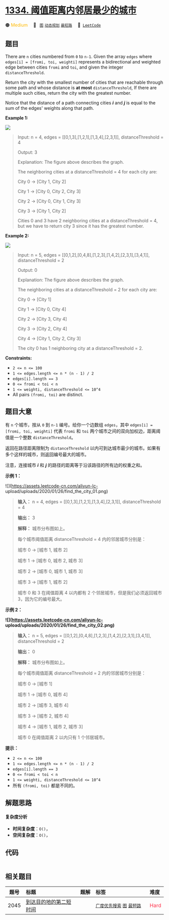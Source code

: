 # [1334. 阈值距离内邻居最少的城市](https://leetcode.com/problems/find-the-city-with-the-smallest-number-of-neighbors-at-a-threshold-distance)

🟠 <font color=#ffb800>Medium</font>&emsp; 🔖&ensp; [`图`](/outline/tag/graph.md) [`动态规划`](/outline/tag/dynamic-programming.md) [`最短路`](/outline/tag/shortest-path.md)&emsp; 🔗&ensp;[`LeetCode`](https://leetcode.com/problems/find-the-city-with-the-smallest-number-of-neighbors-at-a-threshold-distance)

## 题目

There are `n` cities numbered from `0` to `n-1`. Given the array `edges` where
`edges[i] = [fromi, toi, weighti]` represents a bidirectional and weighted
edge between cities `fromi` and `toi`, and given the integer
`distanceThreshold`.

Return the city with the smallest number of cities that are reachable through
some path and whose distance is **at most** `distanceThreshold`, If there are
multiple such cities, return the city with the greatest number.

Notice that the distance of a path connecting cities _**i**_ and _**j**_ is
equal to the sum of the edges' weights along that path.



**Example 1:**

![](https://assets.leetcode.com/uploads/2024/08/23/problem1334example1.png)

> Input: n = 4, edges = [[0,1,3],[1,2,1],[1,3,4],[2,3,1]], distanceThreshold = 4
> 
> Output: 3
> 
> Explanation: The figure above describes the graph. 
> 
> The neighboring cities at a distanceThreshold = 4 for each city are:
> 
> City 0 -> [City 1, City 2] 
> 
> City 1 -> [City 0, City 2, City 3] 
> 
> City 2 -> [City 0, City 1, City 3] 
> 
> City 3 -> [City 1, City 2] 
> 
> Cities 0 and 3 have 2 neighboring cities at a distanceThreshold = 4, but we have to return city 3 since it has the greatest number.

**Example 2:**

![](https://assets.leetcode.com/uploads/2024/08/23/problem1334example0.png)

> Input: n = 5, edges = [[0,1,2],[0,4,8],[1,2,3],[1,4,2],[2,3,1],[3,4,1]], distanceThreshold = 2
> 
> Output: 0
> 
> Explanation: The figure above describes the graph. 
> 
> The neighboring cities at a distanceThreshold = 2 for each city are:
> 
> City 0 -> [City 1] 
> 
> City 1 -> [City 0, City 4] 
> 
> City 2 -> [City 3, City 4] 
> 
> City 3 -> [City 2, City 4]
> 
> City 4 -> [City 1, City 2, City 3] 
> 
> The city 0 has 1 neighboring city at a distanceThreshold = 2.

**Constraints:**

  * `2 <= n <= 100`
  * `1 <= edges.length <= n * (n - 1) / 2`
  * `edges[i].length == 3`
  * `0 <= fromi < toi < n`
  * `1 <= weighti, distanceThreshold <= 10^4`
  * All pairs `(fromi, toi)` are distinct.


## 题目大意

有 `n` 个城市，按从 `0` 到 `n-1` 编号。给你一个边数组 `edges`，其中 `edges[i] = [fromi, toi,
weighti]` 代表 `fromi` 和 `toi` 两个城市之间的双向加权边，距离阈值是一个整数 `distanceThreshold`。

返回在路径距离限制为 `distanceThreshold` 以内可到达城市最少的城市。如果有多个这样的城市，则返回编号最大的城市。

注意，连接城市 _**i**_ 和 _**j**_ 的路径的距离等于沿该路径的所有边的权重之和。



**示例 1：**

![](https://assets.leetcode-cn.com/aliyun-lc-
upload/uploads/2020/01/26/find_the_city_01.png)

> 
> 
> 
> 
> 
> **输入：** n = 4, edges = [[0,1,3],[1,2,1],[1,3,4],[2,3,1]], distanceThreshold = 4
> 
> **输出：** 3
> 
> **解释：** 城市分布图如上。
> 
> 每个城市阈值距离 distanceThreshold = 4 内的邻居城市分别是：
> 
> 城市 0 -> [城市 1, 城市 2] 
> 
> 城市 1 -> [城市 0, 城市 2, 城市 3] 
> 
> 城市 2 -> [城市 0, 城市 1, 城市 3] 
> 
> 城市 3 -> [城市 1, 城市 2] 
> 
> 城市 0 和 3 在阈值距离 4 以内都有 2 个邻居城市，但是我们必须返回城市 3，因为它的编号最大。
> 
> 

**示例 2：**

**![](https://assets.leetcode-cn.com/aliyun-lc-
upload/uploads/2020/01/26/find_the_city_02.png)**

> 
> 
> 
> 
> 
> **输入：** n = 5, edges = [[0,1,2],[0,4,8],[1,2,3],[1,4,2],[2,3,1],[3,4,1]], distanceThreshold = 2
> 
> **输出：** 0
> 
> **解释：** 城市分布图如上。 
> 
> 每个城市阈值距离 distanceThreshold = 2 内的邻居城市分别是：
> 
> 城市 0 -> [城市 1] 
> 
> 城市 1 -> [城市 0, 城市 4] 
> 
> 城市 2 -> [城市 3, 城市 4] 
> 
> 城市 3 -> [城市 2, 城市 4]
> 
> 城市 4 -> [城市 1, 城市 2, 城市 3] 
> 
> 城市 0 在阈值距离 2 以内只有 1 个邻居城市。
> 
> 



**提示：**

  * `2 <= n <= 100`
  * `1 <= edges.length <= n * (n - 1) / 2`
  * `edges[i].length == 3`
  * `0 <= fromi < toi < n`
  * `1 <= weighti, distanceThreshold <= 10^4`
  * 所有 `(fromi, toi)` 都是不同的。


## 解题思路

#### 复杂度分析

- **时间复杂度**：`O()`，
- **空间复杂度**：`O()`，

## 代码

```javascript

```

## 相关题目

<!-- prettier-ignore -->
| 题号 | 标题 | 题解 | 标签 | 难度 |
| :------: | :------ | :------: | :------ | :------ |
| 2045 | [到达目的地的第二短时间](https://leetcode.com/problems/second-minimum-time-to-reach-destination) |  |  [`广度优先搜索`](/outline/tag/breadth-first-search.md) [`图`](/outline/tag/graph.md) [`最短路`](/outline/tag/shortest-path.md) | <font color=#ff334b>Hard</font> |

<style>
.blue {
    background-color: #096dd9;
    padding: 0.25rem 0.5rem;
    margin: 0;
    font-size: 0.85em;
    border-radius: 3px;
    color: white;
    font-weight: 500;
}
table th:first-of-type { width: 10%; }
table th:nth-of-type(2) { width: 35%; }
table th:nth-of-type(3) { width: 10%; }
table th:nth-of-type(4) { width: 35%; }
table th:nth-of-type(5) { width: 10%; }
</style>
